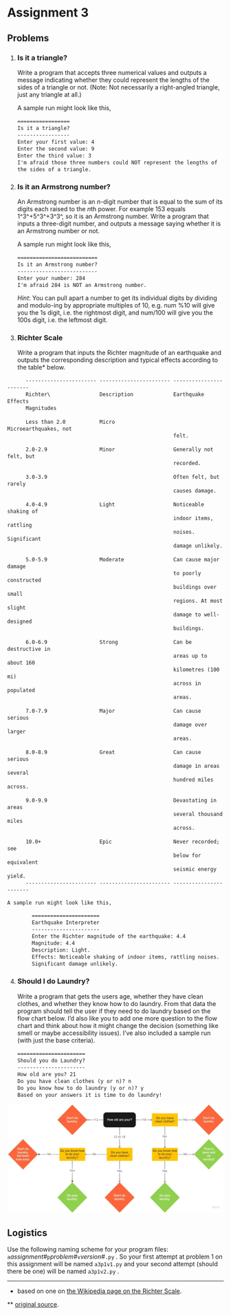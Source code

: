 # Assignment 3

## Problems

1.  ### Is it a triangle?

    Write a program that accepts three numerical values and outputs a
    message indicating whether they could represent the lengths of the
    sides of a triangle or not. (Note: Not necessarily a right-angled
    triangle, just any triangle at all.)

    A sample run might look like this,

        =================
        Is it a triangle?
        -----------------
        Enter your first value: 4
        Enter the second value: 9
        Enter the third value: 3
        I'm afraid those three numbers could NOT represent the lengths of the sides of a triangle.

2.  ### Is it an Armstrong number?

    An Armstrong number is an *n*-digit number that is equal to the sum
    of its digits each raised to the *n*th power. For example 153 equals
    1^3^+5^3^+3^3^, so it is an Armstrong number. Write a program that
    inputs a three-digit number, and outputs a message saying whether it
    is an Armstrong number or not.

    A sample run might look like this,

        ==========================
        Is it an Armstrong number?
        --------------------------
        Enter your number: 284
        I'm afraid 284 is NOT an Armstrong number.

    *Hint*: You can pull apart a number to get its individual digits by
    dividing and modulo-ing by appropriate multiples of 10, e.g. num %10
    will give you the 1s digit, i.e. the rightmost digit, and num/100
    will give you the 100s digit, i.e. the leftmost digit.

3.  ### Richter Scale

    Write a program that inputs the Richter magnitude of an earthquake
    and outputs the corresponding description and typical effects
    according to the table* below.

```
      ----------------------- ----------------------- -----------------------
      Richter\                Description             Earthquake Effects
      Magnitudes                                      

      Less than 2.0           Micro                   Microearthquakes, not
                                                      felt.

      2.0-2.9                 Minor                   Generally not felt, but
                                                      recorded.

      3.0-3.9                                         Often felt, but rarely
                                                      causes damage.

      4.0-4.9                 Light                   Noticeable shaking of
                                                      indoor items, rattling
                                                      noises. Significant
                                                      damage unlikely.

      5.0-5.9                 Moderate                Can cause major damage
                                                      to poorly constructed
                                                      buildings over small
                                                      regions. At most slight
                                                      damage to well-designed
                                                      buildings.

      6.0-6.9                 Strong                  Can be destructive in
                                                      areas up to about 160
                                                      kilometres (100 mi)
                                                      across in populated
                                                      areas.

      7.0-7.9                 Major                   Can cause serious
                                                      damage over larger
                                                      areas.

      8.0-8.9                 Great                   Can cause serious
                                                      damage in areas several
                                                      hundred miles across.

      9.0-9.9                                         Devastating in areas
                                                      several thousand miles
                                                      across.

      10.0+                   Epic                    Never recorded; see
                                                      below for equivalent
                                                      seismic energy yield.
      ----------------------- ----------------------- -----------------------
```

    A sample run might look like this,

```
        ======================
        Earthquake Interpreter
        ----------------------
        Enter the Richter magnitude of the earthquake: 4.4
        Magnitude: 4.4
        Description: Light.
        Effects: Noticeable shaking of indoor items, rattling noises. 
        Significant damage unlikely.
```

4.  ### Should I do Laundry?

    Write a program that gets the users age, whether they have clean clothes, and whether they know how to do laundry. From that data the
    program should tell the user if they need to do laundry based on the flow chart below. I’d also like you to add one more question to the flow chart and think about how it might change the decision (something like smell or maybe accessibility issues). I’ve also included a sample
    run (with just the base criteria).

    ```
    ======================
    Should you do Laundry?
    ----------------------
    How old are you? 21
    Do you have clean clothes (y or n)? n
    Do you know how to do laundry (y or n)? y
    Based on your answers it is time to do laundry!
    ```

![](90_laundry.png)

## Logistics

Use the following naming scheme for your program files:
    `a`*assignment#*`p`*problem#*`v`*version#*`.py` . So your first
    attempt at problem 1 on this assignment will be named `a3p1v1.py`
    and your second attempt (should there be one) will be named
    `a3p1v2.py` .

------------------------------------------------------------------------

* based on one on [the Wikipedia page on the Richter
Scale](http://en.wikipedia.org/wiki/Richter_scale).

** [original
source](http://www.innovationsinnewspapers.com/index.php/2009/02/21/more-design-awards-for-innovations-projects/).
